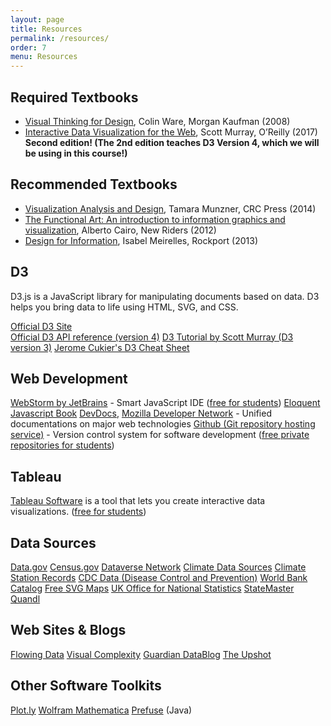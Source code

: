 ```yaml
---
layout: page
title: Resources
permalink: /resources/
order: 7
menu: Resources
---
```


## Required Textbooks

* [Visual Thinking for Design](http://www.amazon.com/Visual-Thinking-Kaufmann-Interactive-Technologies/dp/0123708966), Colin Ware, Morgan Kaufman (2008)
* [Interactive Data Visualization for the Web](http://shop.oreilly.com/product/0636920037316.do),  Scott Murray, O’Reilly (2017) **Second edition! (The 2nd edition teaches D3 Version 4, which we will be using in this course!)** 

<!-- [Free online version](http://chimera.labs.oreilly.com/books/1230000000345)-->

## Recommended Textbooks

* [Visualization Analysis and Design](http://www.amazon.com/Visualization-Analysis-Design-Peters-Series/dp/1466508914), Tamara Munzner, CRC Press (2014)
* [The Functional Art: An introduction to information graphics and visualization](http://www.amazon.com/The-Functional-Art-introduction-visualization/dp/0321834739/), Alberto Cairo, New Riders (2012)
* [Design for Information](http://www.amazon.com/Design-Information-Isabel-Meirelles/dp/1592538061), Isabel Meirelles, Rockport (2013)

## D3

D3.js is a JavaScript library for manipulating documents based on data. D3 helps you bring data to life using HTML, SVG, and CSS.

[Official D3 Site](http://d3js.org/)  
[Official D3 API reference (version 4)](https://github.com/d3/d3/blob/master/API.md)
[D3 Tutorial by Scott Murray (D3 version 3)](http://alignedleft.com/tutorials/d3/)
[Jerome Cukier's D3 Cheat Sheet](http://www.jeromecukier.net/wp-content/uploads/2012/10/d3-cheat-sheet.pdf)

## Web Development

[WebStorm by JetBrains](https://www.jetbrains.com/webstorm/) - Smart JavaScript IDE ([free for students](https://www.jetbrains.com/student/))
[Eloquent Javascript Book](http://eloquentjavascript.net/)
[DevDocs](http://devdocs.io/), [Mozilla Developer Network](https://developer.mozilla.org/en-US/) - Unified documentations on major web technologies
[Github (Git repository hosting service)](https://github.com/) - Version control system for software development ([free private repositories for students](https://education.github.com/pack))

## Tableau

[Tableau Software](http://tableau.com) is a tool that lets you create interactive data visualizations. ([free for students](http://www.tableau.com/academic/students))


## Data Sources

[Data.gov](http://www.data.gov/)
[Census.gov](http://www.census.gov/)
[Dataverse Network](http://thedata.org/)
[Climate Data Sources](http://www.realclimate.org/index.php/data-sources/)
[Climate Station Records](http://www.metoffice.gov.uk/climatechange/science/monitoring/subsets.html)
[CDC Data (Disease Control and Prevention)](http://www.cdc.gov/nchs/data_access/data_tools.htm)
[World Bank Catalog](http://data.worldbank.org/data-catalog)
[Free SVG Maps](http://www.d-maps.com/index.php?lang=en)
[UK Office for National Statistics](http://www.statistics.gov.uk/default.asp)
[StateMaster](http://www.statemaster.com/index.php)
[Quandl](http://www.quandl.com)


## Web Sites & Blogs

[Flowing Data](http://flowingdata.com/)
[Visual Complexity](http://www.visualcomplexity.com/vc/)
[Guardian DataBlog](http://www.guardian.co.uk/news/datablog)
[The Upshot](http://www.nytimes.com/section/upshot)


## Other Software Toolkits

[Plot.ly](https://plot.ly)
[Wolfram Mathematica](http://www.wolfram.com/mathematica/)
[Prefuse](https://github.com/prefuse/Prefuse) (Java)


